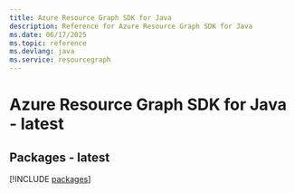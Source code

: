```yaml
---
title: Azure Resource Graph SDK for Java
description: Reference for Azure Resource Graph SDK for Java
ms.date: 06/17/2025
ms.topic: reference
ms.devlang: java
ms.service: resourcegraph
---
```

# Azure Resource Graph SDK for Java - latest
## Packages - latest
[!INCLUDE [packages](resource-graph-index.md)]